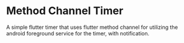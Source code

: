 # Method Channel Timer

A simple flutter timer that uses flutter method channel for utilizing the android foreground service for the timer, with notification.






